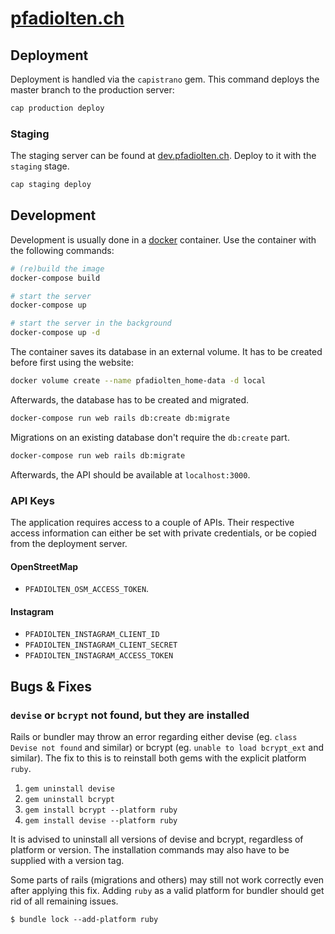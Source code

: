 # [pfadiolten.ch](https://pfadiolten.ch)

## Deployment
Deployment is handled via the `capistrano` gem.
This command deploys the master branch to the production server:
```bash
cap production deploy
```

### Staging
The staging server can be found at [dev.pfadiolten.ch](https://dev.pfadiolten.ch).
Deploy to it with the `staging` stage.
```bash
cap staging deploy
```

## Development
Development is usually done in a [docker](https://www.docker.com) container.
Use the container with the following commands:
```bash
# (re)build the image
docker-compose build

# start the server
docker-compose up

# start the server in the background
docker-compose up -d
```
The container saves its database in an external volume.
It has to be created before first using the website:
```bash
docker volume create --name pfadiolten_home-data -d local
``` 
Afterwards, the database has to be created and migrated.
```bash
docker-compose run web rails db:create db:migrate
```
Migrations on an existing database don't require the `db:create` part.
```bash
docker-compose run web rails db:migrate
```
Afterwards, the API should be available at `localhost:3000`.

### API Keys
The application requires access to a couple of APIs.
Their respective access information can either be set with private credentials,
or be copied from the deployment server.

#### OpenStreetMap
- `PFADIOLTEN_OSM_ACCESS_TOKEN`.

#### Instagram
- `PFADIOLTEN_INSTAGRAM_CLIENT_ID`
- `PFADIOLTEN_INSTAGRAM_CLIENT_SECRET`
- `PFADIOLTEN_INSTAGRAM_ACCESS_TOKEN`

## Bugs & Fixes
### `devise` or `bcrypt` not found, but they are installed  
Rails or bundler may throw an error regarding either devise (eg. `class Devise not found` and similar) or bcrypt (eg. `unable to load bcrypt_ext` and similar).
The fix to this is to reinstall both gems with the explicit platform `ruby`.

1. `gem uninstall devise`
2. `gem uninstall bcrypt`
3. `gem install bcrypt --platform ruby`
4. `gem install devise --platform ruby`

It is advised to uninstall all versions of devise and bcrypt, regardless of platform or version.
The installation commands may also have to be supplied with a version tag.

Some parts of rails (migrations and others) may still not work correctly even after applying this fix.
Adding `ruby` as a valid platform for bundler should get rid of all remaining issues.

```
$ bundle lock --add-platform ruby
```
